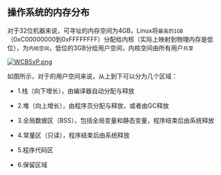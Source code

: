 ## 操作系统的内存分布

对于32位机器来说，可寻址的内存空间为4GB，Linux将`最高的1GB`（0xC00000000到0xFFFFFFFF）分配给内核（实际上映射到物理内存是低位），为`内核空间`，低位的3GB分给用户空间，内核空间由所有用户`共享`

[![WCB5xP.png](https://z3.ax1x.com/2021/07/11/WCB5xP.png)](https://imgtu.com/i/WCB5xP)

如图所示，对于的用户空间来说，从上到下可以分为几个区域：

- 1.栈（向下增长），由编译器自动分配与释放

- 2.堆（向上增长），由程序员分配与释放，或者由GC释放

- 3.全局数据区（BSS），包括全局变量和静态变量，程序结束后由系统释放

- 4.常量区（只读），程序结束后由系统释放

- 5.程序代码区

- 6.保留区域
